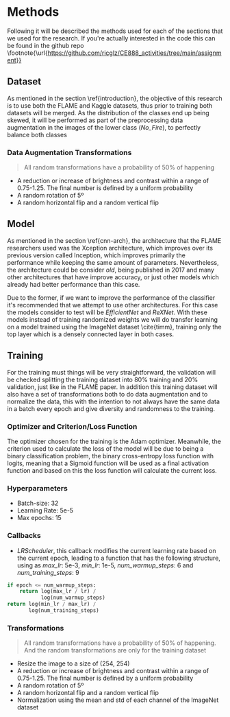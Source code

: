 # Methods

Following it will be described the methods used for each of the sections that we used for the research. If you're actually interested in the code this can be found in the github repo \footnote{\url{https://github.com/ricglz/CE888_activities/tree/main/assignment}}

## Dataset

As mentioned in the section \ref{introduction}, the objective of this research is to use both the FLAME and Kaggle datasets, thus prior to training both datasets will be merged. As the distribution of the classes end up being skewed, it will be performed as part of the preprocessing data augmentation in the images of the lower class (_No_Fire_), to perfectly balance both classes

### Data Augmentation Transformations

> All random transformations have a probability of 50% of happening

- A reduction or increase of brightness and contrast within a range of 0.75-1.25. The final number is defined by a uniform probability
- A random rotation of 5º
- A random horizontal flip and a random vertical flip

## Model

As mentioned in the section \ref{cnn-arch}, the architecture that the FLAME researchers used was the Xception architecture, which improves over its previous version called Inception, which improves primarily the performance while keeping the same amount of parameters. Nevertheless, the architecture could be consider _old_, being published in 2017 and many other architectures that have improve accuracy, or just other models which already had better performance than this case.

Due to the former, if we want to improve the performance of the classifier it's recommended that we attempt to use other architectures. For this case the models consider to test will be _EfficientNet_ and _ReXNet_. With these models instead of training randomized weights we will do transfer learning on a model trained using the ImageNet dataset \cite{timm}, training only the top layer which is a densely connected layer in both cases.

## Training

For the training must things will be very straightforward, the validation will be checked splitting the training dataset into 80% training and 20% validation, just like in the FLAME paper. In addition this training dataset will also have a set of transformations both to do data augmentation and to normalize the data, this with the intention to not always have the same data in a batch every epoch and give diversity and randomness to the training.

### Optimizer and Criterion/Loss Function

The optimizer chosen for the training is the Adam optimizer. Meanwhile, the criterion used to calculate the loss of the model will be due to being a binary classification problem, the binary cross-entropy loss function with logits, meaning that a Sigmoid function will be used as a final activation function and based on this the loss function will calculate the current loss.

### Hyperparameters

- Batch-size: 32
- Learning Rate: 5e-5
- Max epochs: 15

### Callbacks

- _LRScheduler_, this callback modifies the current learning rate based on the current epoch, leading to a function that has the following structure, using as _max_lr_: 5e-3, _min_lr_: 1e-5, _num_warmup_steps_: 6 and _num_training_steps_: 9

```python
if epoch <= num_warmup_steps:
    return log(max_lr / lr) /
           log(num_warmup_steps)
return log(min_lr / max_lr) /
       log(num_training_steps)
```

### Transformations

> All random transformations have a probability of 50% of happening. And the random transformations are only for the training dataset

- Resize the image to a size of (254, 254)
- A reduction or increase of brightness and contrast within a range of 0.75-1.25. The final number is defined by a uniform probability
- A random rotation of 5º
- A random horizontal flip and a random vertical flip
- Normalization using the mean and std of each channel of the ImageNet dataset
